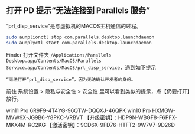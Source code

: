
## 打开 PD 提示“无法连接到 Parallels 服务”

“prl_disp_service”是与虚拟机的MACOS主机通信的过程。

```bash
sudo aunplionctl stop com.parallels.desktop.launchdaemon
sudo aunplyctl start com.parallels.desktop.launchdaemon
```

Finder 打开文件夹 `/Applications/Parallels Desktop.app/Contents/MacOS/Parallels Service.app/Contents/MacOS/prl_disp_service`，遇到如下提示

```
“无法打开“prl_disp_service”，因为无法确认开发者的身份。
```

前往 系统设置 > 隐私与安全性 > 安全性 里可以看到类似的提示，点【仍要打开】放行。

win11 Pro 6R9F9-4T4YG-96QTW-DQQXJ-46QPK
win10 Pro HXMGW-MVW9X-JG9B6-Y8PKC-VRBVT
【升级密钥】：HDP9N-WBGF8-F6PFX-MKX4M-RC2KG
【激活密钥】：9CD6X-9FD76-HTFT2-9W7V7-9D26D
